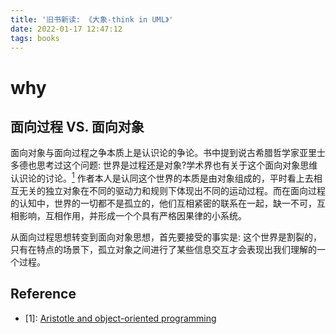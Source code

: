 ```yaml
---
title: '旧书新读: 《大象-think in UML》'
date: 2022-01-17 12:47:12
tags: books
---
```


# why
## 面向过程 VS. 面向对象

面向对象与面向过程之争本质上是认识论的争论。书中提到说古希腊哲学家亚里士多德也思考过这个问题: 世界是过程还是对象?学术界也有关于这个面向对象思维认识论的讨论。[<sup>1</sup>](#ref-anchor-1)
作者本人是认同这个世界的本质是由对象组成的，平时看上去相互无关的独立对象在不同的驱动力和规则下体现出不同的运动过程。而在面向过程的认知中，世界的一切都不是孤立的，他们互相紧密的联系在一起，缺一不可，互相影响，互相作用，并形成一个个具有严格因果律的小系统。

从面向过程思想转变到面向对象思想，首先要接受的事实是: 这个世界是割裂的，只有在特点的场景下，孤立对象之间进行了某些信息交互才会表现出我们理解的一个过程。


## Reference

<div id="ref-anchor-1"></div>
<!-- 下面必须有一个空行 -->

  - [1]: [Aristotle and object-oriented programming](https://dl.acm.org/doi/10.1145/330908.331862)